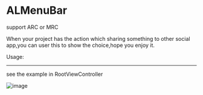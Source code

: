 ALMenuBar
=========
support ARC or MRC

When your project has the action which sharing something to other social app,you can user this to show the choice,hope you
enjoy it.

Usage:
_____________
see the example in RootViewController

 ![image](https://github.com/wybflb/ALMenuBar/raw/master/screenshots/effect.PNG)

